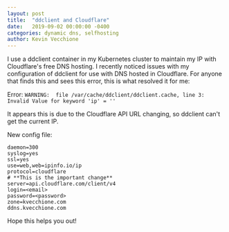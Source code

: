 ```yaml
---
layout: post
title:  "ddclient and Cloudflare"
date:   2019-09-02 00:00:00 -0400
categories: dynamic dns, selfhosting
author: Kevin Vecchione
---
```

I use a ddclient container in my Kubernetes cluster to maintain my IP with Cloudflare's free DNS hosting. I recently noticed issues with my configuration of ddclient for use with DNS hosted in Cloudflare. For anyone that finds this and sees this error, this is what resolved it for me:

Error:
```WARNING:  file /var/cache/ddclient/ddclient.cache, line 3: Invalid Value for keyword 'ip' = ''```

It appears this is due to the Cloudflare API URL changing, so ddclient can't get the current IP.

New config file:
```
daemon=300
syslog=yes
ssl=yes
use=web,web=ipinfo.io/ip
protocol=cloudflare
# **This is the important change**
server=api.cloudflare.com/client/v4
login=<email>
password=<password>
zone=kvecchione.com
ddns.kvecchione.com
```

Hope this helps you out!